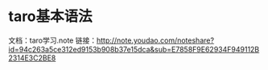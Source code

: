 # taro基本语法
文档：taro学习.note
链接：http://note.youdao.com/noteshare?id=94c263a5ce312ed9153b908b37e15dca&sub=E7858F9E62934F949112B2314E3C2BE8
